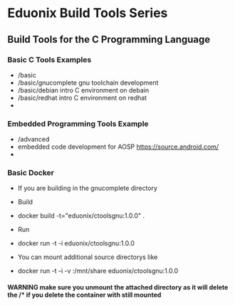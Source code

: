 # Eduonix Build Tools Series

## Build Tools for the C Programming Language

### Basic C Tools Examples
- <project root>/basic
- <project root>/basic/gnucomplete gnu toolchain development
- <project root>/basic/debian  intro C environment on debain
- <project root>/basic/redhat  intro C environment on redhat
-
### Embedded Programming Tools Example
- <project root>/advanced
- embedded code development for AOSP  https://source.android.com/
-

### Basic Docker
- If you are building in the gnucomplete directory

- Build
- docker build -t="eduonix/ctoolsgnu:1.0.0" .

- Run
- docker run -t -i  eduonix/ctoolsgnu:1.0.0

- You can mount additional source directorys like
- docker run -t -i -v <path to src directory>:/mnt/share  eduonix/ctoolsgnu:1.0.0

#### WARNING make sure you unmount the attached directory as it will delete the <path to src directory>/* if you delete the container with <path to src directory> still mounted